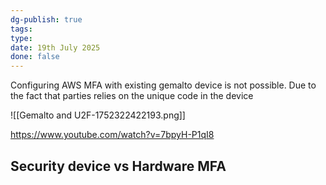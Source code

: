 ```yaml
---
dg-publish: true
tags: 
type: 
date: 19th July 2025
done: false
---
```


Configuring AWS MFA with existing gemalto device is not possible. Due to the fact that parties relies on the unique code in the device

![[Gemalto and U2F-1752322422193.png]]

https://www.youtube.com/watch?v=7bpyH-P1qI8

Security device vs Hardware MFA
- 